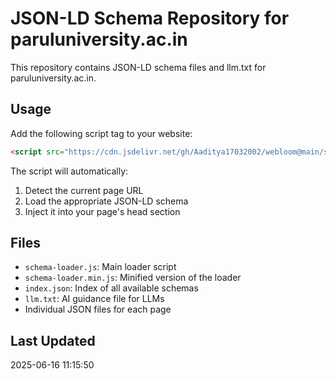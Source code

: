 # JSON-LD Schema Repository for paruluniversity.ac.in

This repository contains JSON-LD schema files and llm.txt for paruluniversity.ac.in.

## Usage

Add the following script tag to your website:

```html
<script src="https://cdn.jsdelivr.net/gh/Aaditya17032002/webloom@main/schema_repo/paruluniversity_ac_in/schema-loader.js"></script>
```

The script will automatically:
1. Detect the current page URL
2. Load the appropriate JSON-LD schema
3. Inject it into your page's head section

## Files

- `schema-loader.js`: Main loader script
- `schema-loader.min.js`: Minified version of the loader
- `index.json`: Index of all available schemas
- `llm.txt`: AI guidance file for LLMs
- Individual JSON files for each page

## Last Updated

2025-06-16 11:15:50
